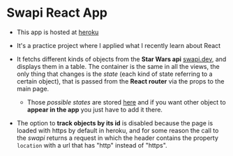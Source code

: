 # Swapi React App
- This app is hosted at [heroku](https://young-ocean-08303.herokuapp.com/)
- It's a practice project where I applied what I recently learn about React
- It fetchs different kinds of objects from the **Star Wars api** [swapi.dev](https://swapi.dev), and displays them in a table. The container is the same in all the views, the only thing that changes is the *state* (each kind of state referring to a certain object), that is passed from the **React router** via the props to the main page.
  - Those *possible states* are stored [here](/src/entities/objectOfEntities.js) and if you want other object to **appear in the app** you just have to add it there.

- The option to **track objects by its id** is disabled because the page is loaded with https by default in heroku, and for some reason the call to the *swapi* returns a request in which the header contains the property `location` with a url that has "http" instead of "https".



